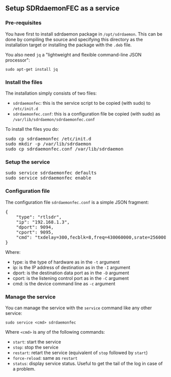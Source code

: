 ## Setup SDRdaemonFEC as a service ##

<h3>Pre-requisites</h3>

You have first to install sdrdaemon package in `/opt/sdrdaemon`. This can be done by compiling the source and specifying this directory as the installation target or installing the package with the `.deb` file. 

You also need `jq` a "lightweight and flexible command-line JSON processor":

`sudo apt-get install jq`

<h3>Install the files</h3>

The installation simply consists of two files:

  - `sdrdaemonfec`: this is the service script to be copied (with sudo) to `/etc/init.d`
  - `sdrdaemonfec.conf`: this is a configuration file be copied (with sudo) as `/var/lib/sdrdaemon/sdrdaemonfec.conf`
  
To install the files you do:

<pre>
sudo cp sdrdaemonfec /etc/init.d
sudo mkdir -p /var/lib/sdrdaemon
sudo cp sdrdaemonfec.conf /var/lib/sdrdaemon
</pre>

<h3>Setup the service</h3>

<pre>
sudo service sdrdaemonfec defaults
sudo service sdrdaemonfec enable
</pre>

<h3>Configuration file</h3>

The configuration file `sdrdaemonfec.conf` is a simple JSON fragment:

<pre>
{
    "type": "rtlsdr",
    "ip": "192.168.1.3",
    "dport": 9094,
    "cport": 9095,
    "cmd": "txdelay=300,fecblk=8,freq=430060000,srate=256000,gain=49.6,fcpos=2,decim=2,ppmp=69"
}
</pre>

Where:

  - type: is the type of hardware as in the `-t` argument
  - ip: is the IP address of destination as in the `-I` argument
  - dport: is the destination data port as in the `-D` argument
  - cport: is the listening control port as in the `-C` argument
  - cmd: is the device command line as `-c` argument
  
<h3>Manage the service</h3>
  
You can manage the service with the `service` command like any other service:

`sudo service <cmd> sdrdaemonfec`

Where `<cmd>` is any of the following commands:

  - `start`: start the service
  - `stop`: stop the service
  - `restart`: retart the service (equivalent of `stop` followed by `start`)
  - `force-reload`: same as `restart`
  - `status`: display service status. Useful to get the tail of the log in case of a problem.